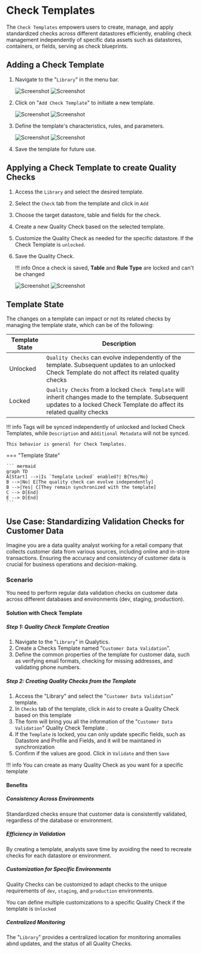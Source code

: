 # Check Templates

The `Check Templates` empowers users to create, manage, and apply standardized checks across different datastores efficiently, enabling check management independently of specific data assets such as datastores, containers, or fields, serving as check blueprints.

## Adding a Check Template

1. Navigate to the "`Library`" in the menu bar.

    ![Screenshot](../assets/checks/checks-template/library-dark.png#only-dark)
    ![Screenshot](../assets/checks/checks-template/library-light.png#only-light)

2. Click on "`Add Check Template`" to initiate a new template.

    ![Screenshot](../assets/checks/checks-template/add-check-template-dark.png#only-dark)
    ![Screenshot](../assets/checks/checks-template/add-check-template-light.png#only-light)

3. Define the template's characteristics, rules, and parameters.

    ![Screenshot](../assets/checks/checks-template/check-template-page-dark.png#only-dark)
    ![Screenshot](../assets/checks/checks-template/check-template-page-light.png#only-light)

4. Save the template for future use.

## Applying a Check Template to create Quality Checks

1. Access the `Library` and select the desired template.
2. Select the `Check` tab from the template and click in `Add`
2. Choose the target datastore, table and fields for the check.
3. Create a new Quality Check based on the selected template.
4. Customize the Quality Check as needed for the specific datastore. If the Check Template is `unlocked`.
4. Save the Quality Check.

    !!! info
        Once a check is saved, **Table** and **Rule Type** are locked and can't be changed

    ![Screenshot](../assets/checks/checks-template/creating-check-based-on-template-dark.png#only-dark)
    ![Screenshot](../assets/checks/checks-template/creating-check-based-on-template-light.png#only-light)


## Template State

The changes on a template can impact or not its related checks by managing the template state, which can be of the following:

| Template State   | Description                                                                   |
|-------------------|-------------------------------------------------------------------------------|
| Unlocked| `Quality Checks` can evolve independently of the template. Subsequent updates to an unlocked Check Template do not affect its related quality checks|
| Locked  | `Quality Checks` from a locked `Check Template` will inherit changes made to the template. Subsequent updates to a locked Check Template do affect its related quality checks|

!!! info
    Tags will be synced independently of unlocked and locked Check Templates, while `Description` and `Additional Metadata` will not be synced. 
    
    This behavior is general for Check Templates.


=== "Template State"

    ``` mermaid
    graph TD
    A[Start] -->|Is `Template Locked` enabled?| B{Yes/No}
    B -->|No| E[The quality check can evolve independently]
    B -->|Yes| C[They remain synchronized with the template]
    C --> D[End]
    E --> D[End]
    ```

## Use Case: Standardizing Validation Checks for Customer Data

Imagine you are a data quality analyst working for a retail company that collects customer data from various sources, including online and in-store transactions. Ensuring the accuracy and consistency of customer data is crucial for business operations and decision-making.

### Scenario

You need to perform regular data validation checks on customer data across different databases and environments (dev, staging, production).

#### Solution with Check Template

##### Step 1: Quality Check Template Creation

1. Navigate to the "`Library`" in Qualytics.
2. Create a Checks Template named "`Customer Data Validation`".
3. Define the common properties of the template for customer data, such as verifying email formats, checking for missing addresses, and validating phone numbers.

##### Step 2: Creating Quality Checks from the Template

1. Access the "Library" and select the "`Customer Data Validation`" template.
2. In `Checks` tab of the template, click in `Add` to create a Quality Check based on this template
3. The form will bring you all the information of the "`Customer Data Validation`" Quality Check Template .
4. If the `Template` is locked, you can only update specific fields, such as Datastore and Profile and Fields, and it will be maintaned in synchronization
5. Confirm if the values are good. Click in `Validate` and then `Save`

!!! info
    You can create as many Quality Check as you want for a specific template

#### Benefits

##### Consistency Across Environments

Standardized checks ensure that customer data is consistently validated, regardless of the database or environment.

##### Efficiency in Validation

By creating a template, analysts save time by avoiding the need to recreate checks for each datastore or environment.

##### Customization for Specific Environments

Quality Checks can be customized to adapt checks to the unique requirements of `dev`, `staging`, and `production` environments. 

You can define multiple customizations to a specific Quality Check if the template is `Unlocked`

##### Centralized Monitoring

The "`Library`" provides a centralized location for monitoring anomalies abnd updates, and the status of all Quality Checks.
